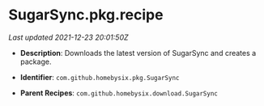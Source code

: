 # SugarSync.pkg.recipe

_Last updated 2021-12-23 20:01:50Z_

- **Description**: Downloads the latest version of SugarSync and creates a package.

- **Identifier**: `com.github.homebysix.pkg.SugarSync`

- **Parent Recipes**: `com.github.homebysix.download.SugarSync`
